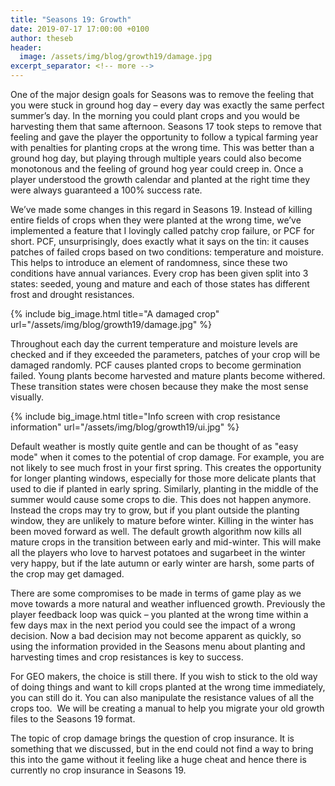 ```yaml
---
title: "Seasons 19: Growth"
date: 2019-07-17 17:00:00 +0100
author: theseb
header:
  image: /assets/img/blog/growth19/damage.jpg
excerpt_separator: <!-- more -->
---
```


One of the major design goals for Seasons was to remove the feeling that you were stuck in ground hog day – every day was exactly the same perfect summer’s day. In the morning you could plant crops and you would be harvesting them that same afternoon. Seasons 17 took steps to remove that feeling and gave the player the opportunity to follow a typical farming year with penalties for planting crops at the wrong time. This was better than a ground hog day, but playing through multiple years could also become monotonous and the feeling of ground hog year could creep in. Once a player understood the growth calendar and planted at the right time they were always guaranteed a 100% success rate.

<!-- more -->

We’ve made some changes in this regard in Seasons 19. Instead of killing entire fields of crops when they were planted at the wrong time, we’ve implemented a feature that I lovingly called patchy crop failure, or PCF for short. PCF, unsurprisingly, does exactly what it says on the tin: it causes patches of failed crops based on two conditions: temperature and moisture. This helps to introduce an element of randomness, since these two conditions have annual variances. Every crop has been given split into 3 states: seeded, young and mature and each of those states has different frost and drought resistances.

{% include big_image.html title="A damaged crop" url="/assets/img/blog/growth19/damage.jpg" %}

Throughout each day the current temperature and moisture levels are checked and if they exceeded the parameters, patches of your crop will be damaged randomly. PCF causes planted crops to become germination failed. Young plants become harvested and mature plants become withered. These transition states were chosen because they make the most sense visually.

{% include big_image.html title="Info screen with crop resistance information" url="/assets/img/blog/growth19/ui.jpg" %}

Default weather is mostly quite gentle and can be thought of as "easy mode" when it comes to the potential of crop damage. For example, you are not likely to see much frost in your first spring. This creates the opportunity for longer planting windows, especially for those more delicate plants that used to die if planted in early spring. Similarly, planting in the middle of the summer would cause some crops to die. This does not happen anymore. Instead the crops may try to grow, but if you plant outside the planting window, they are unlikely to mature before winter. Killing in the winter has been moved forward as well. The default growth algorithm now kills all mature crops in the transition between early and mid-winter. This will make all the players who love to harvest potatoes and sugarbeet in the winter very happy, but if the late autumn or early winter are harsh, some parts of the crop may get damaged. 

There are some compromises to be made in terms of game play as we move towards a more natural and weather influenced growth. Previously the player feedback loop was quick – you planted at the wrong time within a few days max in the next period you could see the impact of a wrong decision. Now a bad decision may not become apparent as quickly, so using the information provided in the Seasons menu about planting and harvesting times and crop resistances is key to success.

For GEO makers, the choice is still there. If you wish to stick to the old way of doing things and want to kill crops planted at the wrong time immediately, you can still do it. You can also manipulate the resistance values of all the crops too.  We will be creating a manual to help you migrate your old growth files to the Seasons 19 format.

The topic of crop damage brings the question of crop insurance. It is something that we discussed, but in the end could not find a way to bring this into the game without it feeling like a huge cheat and hence there is currently no crop insurance in Seasons 19.
